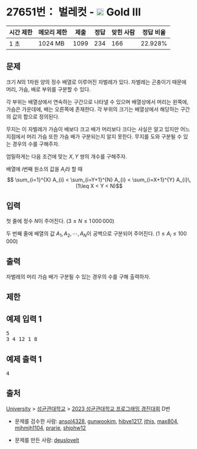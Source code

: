 # 27651번： 벌레컷 - <img src="https://static.solved.ac/tier_small/13.svg" style="height:20px" /> Gold III



| 시간 제한 | 메모리 제한 | 제출 | 정답 | 맞힌 사람 | 정답 비율 |
| --- | --- | --- | --- | --- | --- |
| 1 초 | 1024 MB | 1099 | 234 | 166 | 22.928% |
## 문제



크기 $N$의 $1$차원 양의 정수 배열로 이루어진 자벌레가 있다. 자벌레는 곤충이기 때문에 머리, 가슴, 배로 부위를 구분할 수 있다.

각 부위는 배열상에서 연속하는 구간으로 나타낼 수 있으며 배열상에서 머리는 왼쪽에, 가슴은 가운데에, 배는 오른쪽에 존재한다. 각 부위의 크기는 배열상에서 해당하는 구간의 값의 합으로 정의된다.

무지는 이 자벌레가 가슴이 배보다 크고 배가 머리보다 크다는 사실은 알고 있지만 어느 지점에서 머리 가슴 또한 가슴 배가 구분되는지 알지 못한다. 무지를 도와 구분될 수 있는 경우의 수를 구해주자.

엄밀하게는 다음 조건에 맞는 $X,Y$ 쌍의 개수를 구해주자.

배열에 $i$번째 원소의 값을 $A_{i}$라 할 때 $$ \sum_{i=1}^{X} A_{i} < \sum_{i=Y+1}^{N} A_{i} < \sum_{i=X+1}^{Y} A_{i}\,(1\leq X < Y < N)$$

## 입력

첫 줄에 정수 $N$이 주어진다. $\left( 3 \leq N \leq 1\,000\,000\right)$

두 번째 줄에 배열의 값 $A_1, A_2, \cdots, A_N$이 공백으로 구분되어 주어진다. $\left( 1 \leq A_{i} \leq 100\,000\right)$

## 출력

자벌레의 머리 가슴 배가 구분될 수 있는 경우의 수를 구해 출력하자.

## 제한

## 예제 입력 1

<pre>5
3 4 12 1 8
</pre>
## 예제 출력 1

<pre>4
</pre>
## 출처

[University](/category/5) > [성균관대학교](/category/468) > [2023 성균관대학교 프로그래밍 경진대회](/category/detail/3527) D번

- 문제를 검수한 사람: [ansol4328](/user/ansol4328), [gunwookim](/user/gunwookim), [hibye1217](/user/hibye1217), [jthis](/user/jthis), [max804](/user/max804), [mjhmjh1104](/user/mjhmjh1104), [prarie](/user/prarie), [shjohw12](/user/shjohw12)

- 문제를 만든 사람: [deuslovelt](/user/deuslovelt)
